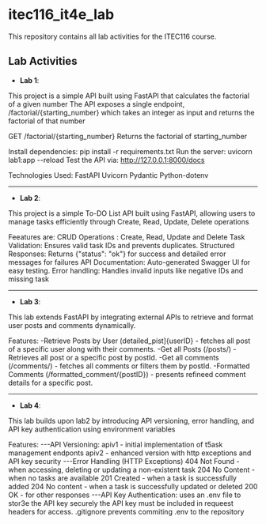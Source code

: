 # itec116_it4e_lab 

This repository contains all lab activities for the ITEC116 course.

## Lab Activities
- **Lab 1**: 

This project is a simple API built using FastAPI that calculates the factorial of a given number
The API exposes a single endpoint, /factorial/{starting_number} which takes an integer as input and returns the factorial of that number

GET /factorial/{starting_number}
Returns the factorial of starting_number

Install dependencies: pip install -r requirements.txt
Run the server: uvicorn lab1:app --reload
Test the API via: http://127.0.0.1:8000/docs

Technologies Used:
FastAPI
Uvicorn
Pydantic
Python-dotenv

- - - - - - - - - - - - - - - - - - - - - - - - - - - - - - - - - - - - - - - - - - - - - - - - - - - - - - - - - - - -


- **Lab 2**: 

This project is a simple To-DO List API built using FastAPI, allowing users to manage tasks efficiently through Create, Read, Update, Delete operations

Feeatures are:
CRUD Operations : Create, Read, Update and Delete Task
Validation: Ensures valid task IDs and prevents duplicates.
Structured Responses: Returns {"status": "ok"} for success and detailed error messages for failures
API Documentation: Auto-generated Swagger UI for easy testing.
Error handling: Handles invalid inputs like negative IDs and missing task


- - - - - - - - - - - - - - - - - - - - - - - - - - - - - - - - - - - - - - - - - - - - - - - - - - - - - - - - - - - -


- **Lab 3**: 

This lab extends FastAPI by integrating external APIs to retrieve and format user posts and comments dynamically.

Features:
-Retrieve Posts by User (detailed_pist]{userID} - fetches all post of a specific user along with their comments.
-Get all Posts (/posts/) - Retrieves all post or a specific post by postId.
-Get all comments (/comments/) - fetches all comments or filters them by postId.
-Formatted Comments (/formatted_comment/{postID}) - presents refineed comment details for a specific post.


- - - - - - - - - - - - - - - - - - - - - - - - - - - - - - - - - - - - - - - - - - - - - - - - - - - - - - - - - - - -


- **Lab 4**: 

This lab builds upon lab2 by introducing API versioning, error handling, and API key authentication using environment variables

Features:
---API Versioning:
apiv1 - initial implementation of t5ask management endponts
apiv2 - enhanced version with http exceptions and API key security
---Error Handling (HTTP Exceptions)
404 Not Found - when accessing, deleting or updating a non-existent task
204 No Content - when no tasks are available
201 Created - when a task is successfully added
204 No content - when a task is successfully updated or deleted
200 OK - for other responses
---API Key Authentication:
uses an .env file to stor3e the API key securely
the API key must be included in requeest headers for access.
.gitignore prevents commiting .env to the repository

